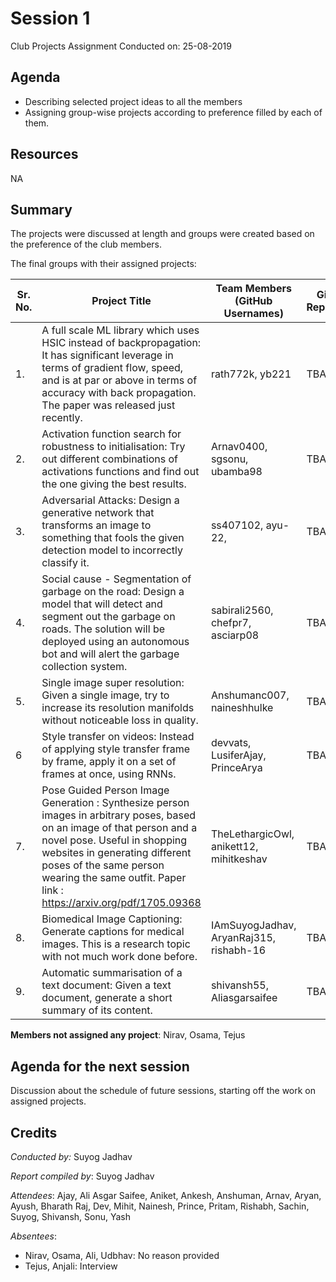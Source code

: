 # Session 1
Club Projects Assignment
Conducted on: 25-08-2019

## Agenda
- Describing selected project ideas to all the members
- Assigning group-wise projects according to preference filled by each of them.

## Resources
NA

## Summary
The projects were discussed at length and groups were created based on the preference of the club members.

The final groups with their assigned projects:

| Sr. No. | Project Title                                                | Team Members (GitHub Usernames)         | Github Repository |
| ------- | ------------------------------------------------------------ | --------------------------------------- | ----------------- |
| 1.      | A full scale ML library which uses HSIC instead of backpropagation: It has significant leverage in terms of gradient flow, speed, and is at par or above in terms of accuracy with back propagation. The paper was released just recently. | rath772k, yb221                         | TBA               |
| 2.      | Activation function search for robustness to initialisation: Try out different combinations of activations functions and find out the one giving the best results. | Arnav0400, sgsonu, ubamba98             | TBA               |
| 3.      | Adversarial Attacks: Design a generative network that transforms an image to something that fools the given detection model to incorrectly classify it. | ss407102, ayu-22,                       | TBA               |
| 4.      | Social cause - Segmentation of garbage on the road: Design a model that will detect and segment out the garbage on roads. The solution will be deployed using an autonomous bot and will alert the garbage collection system. | sabirali2560, chefpr7, asciarp08        | TBA               |
| 5.      | Single image super resolution: Given a single image, try to increase its resolution manifolds without noticeable loss in quality. | Anshumanc007, naineshhulke              | TBA               |
| 6       | Style transfer on videos: Instead of applying style transfer frame by frame, apply it on a set of frames at once, using RNNs. | devvats, LusiferAjay, PrinceArya        | TBA               |
| 7.      | Pose Guided Person Image Generation : Synthesize person images in arbitrary poses, based on an image of that person and a novel pose. Useful in  shopping websites in generating different poses of the same person wearing the same outfit. Paper link : https://arxiv.org/pdf/1705.09368 | TheLethargicOwl, anikett12, mihitkeshav | TBA               |
| 8.      | Biomedical Image Captioning: Generate captions for medical images. This is a research topic with not much work done before. | IAmSuyogJadhav, AryanRaj315, rishabh-16 | TBA               |
| 9.      | Automatic summarisation of a text document: Given a text document, generate a short summary of its content. | shivansh55, Aliasgarsaifee              | TBA               |



**Members not assigned any project**: Nirav, Osama, Tejus

## Agenda for the next session
Discussion about the schedule of future sessions, starting off the work on assigned projects.

## Credits
*Conducted by:* Suyog Jadhav

*Report compiled by*: Suyog Jadhav

*Attendees*: Ajay, Ali Asgar Saifee, Aniket, Ankesh, Anshuman, Arnav, Aryan, Ayush, Bharath Raj, Dev, Mihit, Nainesh, Prince, Pritam, Rishabh, Sachin, Suyog, Shivansh, Sonu, Yash

*Absentees*: 

- Nirav, Osama, Ali, Udbhav: No reason provided
- Tejus, Anjali: Interview

